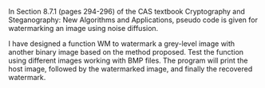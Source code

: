 In Section 8.7.1 (pages 294-296) of the CAS textbook Cryptography and Steganography: New Algorithms and Applications, 
pseudo code is given for watermarking an image using noise diffusion. 

I have designed a function WM to watermark a grey-level image with another binary image based on the method proposed. 
Test the function using different images working with BMP files. The program will print the host image, followed by
the watermarked image, and finally the recovered watermark.
